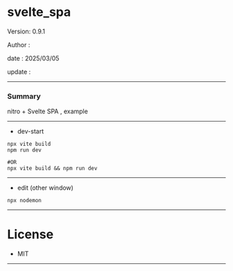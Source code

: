 # svelte_spa

 Version: 0.9.1

 Author  : 

 date    : 2025/03/05 

 update  :

***
### Summary

nitro + Svelte SPA ,  example

***
* dev-start

```
npx vite build
npm run dev

#OR
npx vite build && npm run dev
```

***
* edit (other window)
```
npx nodemon
```

***
# License

* MIT

***